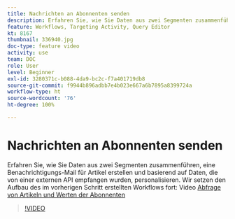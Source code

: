 ```yaml
---
title: Nachrichten an Abonnenten senden
description: Erfahren Sie, wie Sie Daten aus zwei Segmenten zusammenführen, eine Benachrichtigungs-Mail für Artikel erstellen und basierend auf Daten, die von einer externen API empfangen wurden, personalisieren.
feature: Workflows, Targeting Activity, Query Editor
kt: 8167
thumbnail: 336940.jpg
doc-type: feature video
activity: use
team: DOC
role: User
level: Beginner
exl-id: 3280371c-b088-4da9-bc2c-f7a401719db8
source-git-commit: f9944b896adbb7e4b023e667a6b7895a8399724a
workflow-type: ht
source-wordcount: '76'
ht-degree: 100%

---
```


# Nachrichten an Abonnenten senden

Erfahren Sie, wie Sie Daten aus zwei Segmenten zusammenführen, eine Benachrichtigungs-Mail für Artikel erstellen und basierend auf Daten, die von einer externen API empfangen wurden, personalisieren. Wir setzen den Aufbau des im vorherigen Schritt erstellten Workflows fort: Video [Abfrage von Artikeln und Werten der Abonnenten](/help/tutorial-use-soap-apis/query-articles-and-recipient-subscription-values.md)

>[!VIDEO](https://video.tv.adobe.com/v/336904?quality=12)
